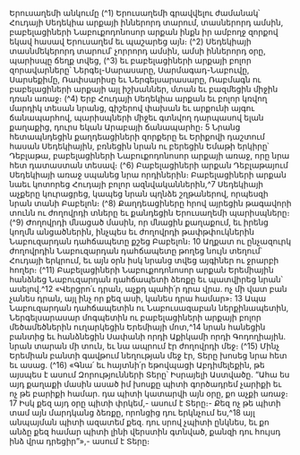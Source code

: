 
Երուսաղեմի անկումը
(^1) Երուսաղեմի գրավվելու ժամանակ՝ Հուդայի Սեդեկիա արքայի իններորդ տարում, տասներորդ ամսին,
բաբելացիների Նաբուքոդոնոսոր արքան ինքն իր ամբողջ զորքով եկավ հասավ Երուսաղեմ եւ պաշարեց այն։
(^2) Սեդեկիայի տասնմեկերորդ տարում՝ չորրորդ ամսին, ամսի իններորդ օրը, պարիսպը ճեղք տվեց, (^3) եւ բաբելացիների
արքայի բոլոր զորավարները՝ Ներգել-Սարասարը, Սարմագադ-Նաբուվը, Սարսեքիմը, Ռափսարիսը եւ
Ներգելսարասարը, Ռաբմագն ու բաբելացիների արքայի այլ իշխաններ, մտան եւ բազմեցին միջին դռան առաջ։
(^4) Երբ Հուդայի Սեդեկիա արքան եւ բոլոր կռվող մարդիկ տեսան նրանց, գիշերով փախան եւ արքունի այգու
ճանապարհով, պարիսպների միջեւ գտնվող դարպասով ելան քաղաքից, դուրս եկան Արաբայի ճանապարհը։ 5 Նրանց
հետապնդեցին քաղդեացիների զորքերը եւ Երիքովի դաշտում հասան Սեդեկիային, բռնեցին նրան ու բերեցին Եմաթի
երկիրը՝ Դեբլաթա, բաբելացիների Նաբուքոդոնոսոր արքայի առաջ, որը նրա հետ դատաստան տեսավ։
(^6) Բաբելացիների արքան Դեբլաթայում Սեդեկիայի առաջ սպանեց նրա որդիներին։ Բաբելացիների արքան նաեւ
կոտորեց Հուդայի բոլոր ազնվականներին,^7 Սեդեկիայի աչքերը կուրացրեց, կապեց նրան պղնձե շղթաներով, որպեսզի
նրան տանի Բաբելոն։
(^8) Քաղդեացիները հրով այրեցին թագավորի տունն ու ժողովրդի տները եւ քանդեցին Երուսաղեմի պարիսպները։
(^9) Ժողովրդի մնացած մասին, որ մնացին քաղաքում, եւ իրենց կողմն անցածներին, ինչպես եւ ժողովրդի թափթփուկներին
Նաբուզարդան դահճապետը քշեց Բաբելոն։ 10 Աղքատ ու ընչազուրկ ժողովրդին Նաբուզարդան դահճապետը թողեց
նույն տեղում՝ Հուդայի երկրում, եւ այն օրն իսկ նրանց տվեց այգիներ ու ջրարբի հողեր։
(^11) Բաբելացիների Նաբուքոդոնոսոր արքան Երեմիային հանձնեց Նաբուզարդան դահճապետի ձեռքը եւ պատվիրեց
նրան՝ ասելով.^12 «Վերցրո՛ւ դրան, աչքդ պահի՛ր դրա վրա. ոչ մի վատ բան չանես դրան, այլ ինչ որ քեզ ասի, կանես դրա
համար»։ 13 Ապա Նաբուզարդան դահճապետին ու Նաբուսազաբան ներքինապետին, Ներգելսարասար մոգպետին ու
բաբելացիների արքայի բոլոր մեծամեծներին ուղարկեցին Երեմիայի մոտ,^14 նրան հանեցին բանտից եւ հանձնեցին
Սափանի որդի Աքիկամի որդի Գոդողիային. նրան տարան մի տուն, եւ նա ապրում էր ժողովրդի մեջ։
(^15) Մինչ Երեմիան բանտի գավթում նեղության մեջ էր, Տերը խոսեց նրա հետ եւ ասաց.
(^16) «Գնա՛ եւ հայտնի՛ր եթովպացի Աբդիմելեքին, թե այսպես է ասում Զորությունների Տերը՝ Իսրայելի Աստվածը.
“Ահա ես այդ քաղաքի մասին ասած իմ խոսքը պիտի գործադրեմ չարիքի եւ ոչ թե բարիքի համար. դա պիտի կատարվի
այն օրը, քո աչքի առաջ։ 17 Իսկ քեզ այդ օրը պիտի փրկեմ,- ասում է Տերը։- Քեզ ոչ թե պիտի տամ այն մարդկանց ձեռքը,
որոնցից դու երկնչում ես,^18 այլ անպայման պիտի ազատեմ քեզ. դու սրով չպիտի ընկնես, եւ քո անձը քեզ համար պիտի
լինի վերստին գտնված, քանզի դու հույսդ ինձ վրա դրեցիր”»,- ասում է Տերը։
